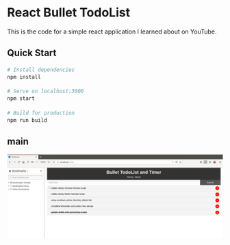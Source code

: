 # React Bullet TodoList

This is the code for a simple react application I learned about on YouTube.

## Quick Start

```bash
# Install dependencies
npm install

# Serve on localhost:3000
npm start

# Build for production
npm run build
```
## main
![python-code](https://raw.githubusercontent.com/SEDoug/my-app/master/src/static/Screenshot%20from%202020-03-25%2022-59-33.png)
